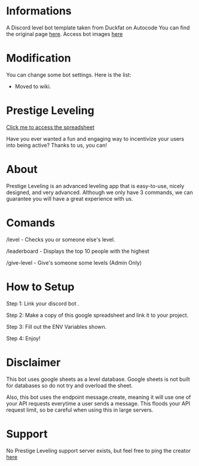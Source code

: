 # Informations
A Discord level bot template taken from Duckfat on Autocode
You can find the original page [here](https://autocode.com/Duckfat/apps/prestige-leveling/).
Access bot images [here](https://photos.app.goo.gl/2Vch5VqoPknQ4T6ZA)

# 		Modification
You can change some bot settings. Here is the list:
- Moved to wiki.

# Prestige Leveling
[Click me to access the spreadsheet](https://docs.google.com/spreadsheets/d/1AMdeZDmCbTThC2uWw7OE1vsCdKcvmD_j6A5ufGoNx2c/edit?usp=sharing)

Have you ever wanted a fun and engaging way to incentivize your users into being active? Thanks to us, you can!

# About
Prestige Leveling is an advanced leveling app that is easy-to-use, nicely designed, and very advanced. Although we only have 3 commands, we can guarantee you will have a great experience with us.

# Comands
 
  /level - Checks you or someone else's level.
  
  /leaderboard - Displays the top 10 people with the highest

  /give-level - Give's someone some levels (Admin Only)

# How to Setup

  Step 1: Link your discord bot .

  Step 2: Make a copy of this google spreadsheet and link it to your project.

  Step 3: Fill out the ENV Variables shown.

  Step 4: Enjoy!
  
# Disclaimer
This bot uses google sheets as a level database. Google sheets is not built for databases so do not try and overload the sheet.

Also, this bot uses the endpoint message.create, meaning it will use one of your API requests everytime a user sends a message. This floods your API request limit, so be careful when using this in large servers.

# Support
No Prestige Leveling support server exists, but feel free to ping the creator [here](https://discord.gg/autocode)
